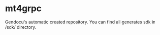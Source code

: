 # mt4grpc

Gendocu's automatic created repository. You can find all generates sdk in /sdk/ directory.